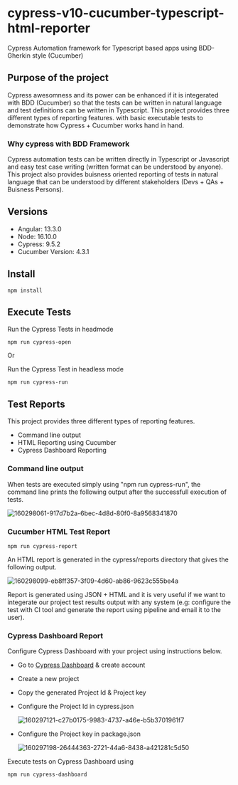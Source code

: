 # cypress-v10-cucumber-typescript-html-reporter
Cypress Automation framework for Typescript based apps using BDD-Gherkin style (Cucumber) 

## Purpose of the project
Cypress awesomness and its power can be enhanced if it is integerated with BDD (Cucumber) so that the tests can be written in natural language and test definitions can be written in Typescript. This project provides three different types of reporting features. with basic executable tests to demonstrate how Cypress  + Cucumber works hand in hand.

### Why cypress with BDD Framework
Cypress automation tests can be written directly in Typescript or Javascript and easy test case writing (written format can be understood by anyone). This project also provides buisness oriented reporting of tests in natural language that can be understood by different stakeholders (Devs + QAs + Buisness Persons).

## Versions
- Angular: 13.3.0
- Node: 16.10.0
- Cypress: 9.5.2
- Cucumber Version: 4.3.1

## Install
```
npm install
```
## Execute Tests
Run the Cypress Tests in headmode
```
npm run cypress-open
```
Or

Run the Cypress Test in headless mode
```
npm run cypress-run
```
## Test Reports
This project provides three different types of reporting features.
- Command line output
- HTML Reporting using Cucumber
- Cypress Dashboard Reporting

### Command line output
When tests are executed simply using "npm run cypress-run", the command line prints the following output after the successfull execution of tests.

![160298061-917d7b2a-6bec-4d8d-80f0-8a9568341870](https://user-images.githubusercontent.com/41230361/160299125-80d2c0da-1290-4fc3-bae1-44ee000edd34.jpg)

### Cucumber HTML Test Report
```
npm run cypress-report
```

An HTML report is generated in the cypress/reports directory that gives the following output. 

![160298099-eb8ff357-3f09-4d60-ab86-9623c555be4a](https://user-images.githubusercontent.com/41230361/160299164-d87f95a8-750e-4d87-9021-67a91216b60b.jpg)

Report is generated using JSON + HTML and it is very useful if we want to integerate our project test results output with any system (e.g: configure the test with CI tool and generate the report using pipeline and email it to the user).

### Cypress Dashboard Report
Configure Cypress Dashboard with your project using instructions below.

- Go to [Cypress Dashboard](https://dashboard.cypress.io/login) & create account 
- Create a new project
- Copy the generated Project Id & Project key
- Configure the Project Id in cypress.json
  
  ![160297121-c27b0175-9983-4737-a46e-b5b3701961f7](https://user-images.githubusercontent.com/41230361/160299025-c95793d9-124d-405d-a01a-dbdbb0115ce7.jpg)

- Configure the Project key in package.json
  
  ![160297198-26444363-2721-44a6-8438-a421281c5d50](https://user-images.githubusercontent.com/41230361/160299050-af4441bb-bfcf-4698-9b97-1762f05bfe62.jpg)

Execute tests on Cypress Dashboard using
```
npm run cypress-dashboard
```

